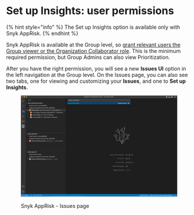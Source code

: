 # Set up Insights: user permissions

{% hint style="info" %}
The Set up Insights option is available only with Snyk AppRisk.
{% endhint %}

Snyk AppRisk is available at the Group level, so [grant relevant users the Group viewer or the Organization Collaborator role](../../../snyk-admin/user-roles/user-role-management.md#manage-roles). This is the minimum required permission, but Group Admins can also view Prioritization.

After you have the right permission, you will see a new **Issues UI** option in the left navigation at the Group level. On the Issues page, you can also see two tabs, one for viewing and customizing your **Issues**, and one to **Set up Insights**.

<figure><img src="../../../.gitbook/assets/image (455).png" alt=""><figcaption><p>Snyk AppRisk - Issues page</p></figcaption></figure>
